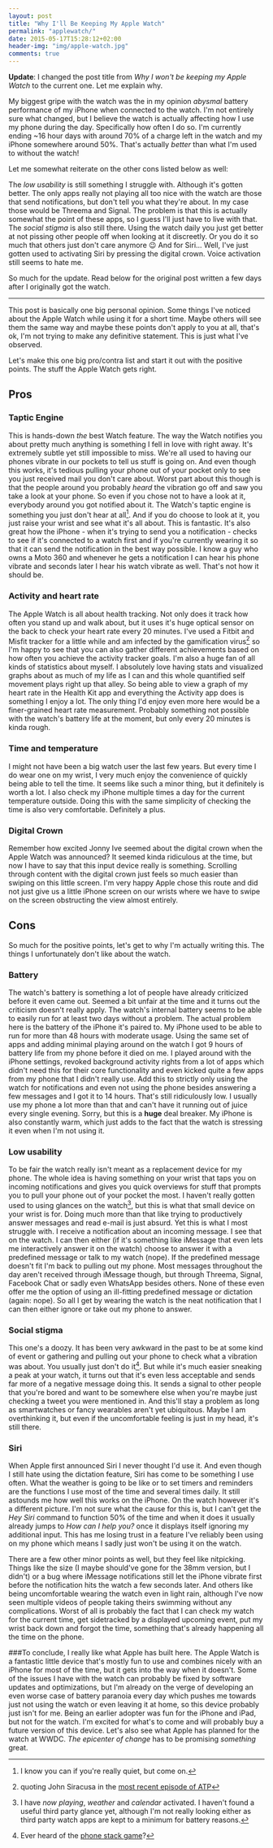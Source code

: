 ```yaml
---
layout: post
title: "Why I'll Be Keeping My Apple Watch"
permalink: "applewatch/"
date: 2015-05-17T15:28:12+02:00
header-img: "img/apple-watch.jpg"
comments: true
---
```


**Update**:
I changed the post title from *Why I won't be keeping my Apple Watch* to the current one. Let me explain why.

My biggest gripe with the watch was the in my opinion *abysmal* battery performance of my iPhone when connected to the watch. I'm not entirely sure what changed, but I believe the watch is actually affecting how I use my phone during the day. Specifically how often I do so. I'm currently ending ~16 hour days with around 70% of a charge left in the watch and my iPhone somewhere around 50%. That's actually *better* than what I'm used to without the watch!

Let me somewhat reiterate on the other cons listed below as well:

The *low usability* is still something I struggle with. Although it's gotten better. The only apps really not playing all too nice with the watch are those that send notifications, but don't tell you what they're about. In my case those would be Threema and Signal. The problem is that this is actually somewhat the point of these apps, so I guess I'll just have to live with that.
The *social stigma* is also still there. Using the watch daily you just get better at not pissing other people off when looking at it discreetly. Or you do it so much that others just don't care anymore 😉
And for Siri... Well, I've just gotten used to activating Siri by pressing the digital crown. Voice activation still seems to hate me.

So much for the update. Read below for the original post written a few days after I originally got the watch.

---

This post is basically one big personal opinion. Some things I've noticed about the Apple Watch while using it for a short time. Maybe others will see them the same way and maybe these points don't apply to you at all, that's ok, I'm not trying to make any definitive statement. This is just what I've observed.

Let's make this one big pro/contra list and start it out with the positive points. The stuff the Apple Watch gets right.

## Pros

### Taptic Engine
This is hands-down *the* best Watch feature. The way the Watch notifies you about pretty much anything is something I fell in love with right away. It's extremely subtle yet still impossible to miss.
We're all used to having our phones vibrate in our pockets to tell us stuff is going on. And even though this works, it's tedious pulling your phone out of your pocket only to see you just received mail you don't care about. Worst part about this though is that the people around you probably *heard* the vibration go off and saw you take a look at your phone. So even if you chose not to have a look at it, everybody around you got notified about it.
The Watch's taptic engine is something you just don't hear at all[^1]. And if you do choose to look at it, you just raise your wrist and see what it's all about. This is fantastic.
It's also great how the iPhone - when it's trying to send you a notification - checks to see if it's connected to a watch first and if you're currently wearing it so that it can send the notification in the best way possible. I know a guy who owns a Moto 360 and whenever he gets a notification I can hear his phone vibrate and seconds later I hear his watch vibrate as well. That's not how it should be.

### Activity and heart rate
The Apple Watch is all about health tracking. Not only does it track how often you stand up and walk about, but it uses it's huge optical sensor on the back to check your heart rate every 20 minutes. I've used a Fitbit and Misfit tracker for a little while and am infected by the gamification virus[^2] so I'm happy to see that you can also gather different achievements based on how often you achieve the activity tracker goals.
I'm also a huge fan of all kinds of statistics about myself. I absolutely love having stats and visualized graphs about as much of my life as I can and this whole quantified self movement plays right up that alley. So being able to view a graph of my heart rate in the Health Kit app and everything the Activity app does is something I enjoy a lot. The only thing I'd enjoy even more here would be a finer-grained heart rate measurement. Probably something not possible with the watch's battery life at the moment, but only every 20 minutes is kinda rough.

### Time and temperature
I might not have been a big watch user the last few years. But every time I do wear one on my wrist, I very much enjoy the convenience of quickly being able to tell the time. It seems like such a minor thing, but it definitely is worth a lot. I also check my iPhone multiple times a day for the current temperature outside. Doing this with the same simplicity of checking the time is also very comfortable. Definitely a plus.

### Digital Crown
Remember how excited Jonny Ive seemed about the digital crown when the Apple Watch was announced? It seemed kinda ridiculous at the time, but now I have to say that this input device really is something. Scrolling through content with the digital crown just feels so much easier than swiping on this little screen. I'm very happy Apple chose this route and did not just give us a little iPhone screen on our wrists where we have to swipe on the screen obstructing the view almost entirely.


## Cons
So much for the positive points, let's get to why I'm actually writing this. The things I unfortunately don't like about the watch.

### Battery
The watch's battery is something a lot of people have already criticized before it even came out. Seemed a bit unfair at the time and it turns out the criticism doesn't really apply. The watch's internal battery seems to be able to easily run for at least two days without a problem. The actual problem here is the battery of the iPhone it's paired to. My iPhone used to be able to run for more than 48 hours with moderate usage. Using the same set of apps and adding minimal playing around on the watch I got 9 hours of battery life from my phone before it died on me. I played around with the iPhone settings, revoked background activity rights from a lot of apps which didn't need this for their core functionality and even kicked quite a few apps from my phone that I didn't really use. Add this to strictly only using the watch for notifications and even not using the phone besides answering a few messages and I got it to 14 hours. That's still ridiculously low. I usually use my phone a lot more than that and can't have it running out of juice every single evening. Sorry, but this is a **huge** deal breaker.
My iPhone is also constantly warm, which just adds to the fact that the watch is stressing it even when I'm not using it.


### Low usability
To be fair the watch really isn't meant as a replacement device for my phone. The whole idea is having something on your wrist that taps you on incoming notifications and gives you quick overviews for stuff that prompts you to pull your phone out of your pocket the most. I haven't really gotten used to using glances on the watch[^3], but this is what that small device on your wrist is for. Doing much more than that like trying to productively answer messages and read e-mail is just absurd.
Yet this is what I most struggle with. I receive a notification about an incoming message. I see that on the watch. I can then either (if it's something like iMessage that even lets me interactively answer it on the watch) choose to answer it with a predefined message or talk to my watch (nope). If the predefined message doesn't fit I'm back to pulling out my phone. Most messages throughout the day aren't received through iMessage though, but through Threema, Signal, Facebook Chat or sadly even WhatsApp besides others. None of these even offer me the option of using an ill-fitting predefined message or dictation (again: nope). So all I get by wearing the watch is the neat notification that I can then either ignore or take out my phone to answer.

### Social stigma
This one's a doozy. It has been very awkward in the past to be at some kind of event or gathering and pulling out your phone to check what a vibration was about. You usually just don't do it[^4]. But while it's much easier sneaking a peak at your watch, it turns out that it's even less acceptable and sends far more of a negative message doing this. It sends a signal to other people that you're bored and want to be somewhere else when you're maybe just checking a tweet you were mentioned in. And this'll stay a problem as long as smartwatches or fancy wearables aren't yet ubiquitous.
Maybe I am overthinking it, but even if the uncomfortable feeling is just in my head, it's still there.

### Siri
When Apple first announced Siri I never thought I'd use it. And even though I still hate using the dictation feature, Siri has come to be something I use often. What the weather is going to be like or to set timers and reminders are the functions I use most of the time and several times daily. It still astounds me how well this works on the iPhone.
On the watch however it's a different picture. I'm not sure what the cause for this is, but I can't get the *Hey Siri* command to function 50% of the time and when it does it usually already jumps to *How can I help you?* once it displays itself ignoring my additional input. This has me losing trust in a feature I've reliably been using on my phone which means I sadly just won't be using it on the watch.

There are a few other minor points as well, but they feel like nitpicking. Things like the size (I maybe should've gone for the 38mm version, but I didn't) or a bug where iMessage notifications still let the iPhone vibrate first before the notification hits the watch a few seconds later. And others like being uncomfortable wearing the watch even in light rain, although I've now seen multiple videos of people taking theirs swimming without any complications. Worst of all is probably the fact that I can check my watch for the current time, get sidetracked by a displayed upcoming event, put my wrist back down and forgot the time, something that's already happening all the time on the phone.


###To conclude,
I really like what Apple has built here. The Apple Watch is a fantastic little device that's mostly fun to use and combines nicely with an iPhone for most of the time, but it gets into the way when it doesn't. Some of the issues I have with the watch can probably be fixed by software updates and optimizations, but I'm already on the verge of developing an even worse case of battery paranoia every day which pushes me towards just not using the watch or even leaving it at home, so this device probably just isn't for me. Being an earlier adopter was fun for the iPhone and iPad, but not for the watch. I'm excited for what's to come and will probably buy a future version of this device. Let's also see what Apple has planned for the watch at WWDC. *The epicenter of change* has to be promising *something* great.

[^1]: I know you can if you're really quiet, but come on.
[^2]: quoting John Siracusa in the [most recent episode of ATP](http://atp.fm/episodes/117)
[^3]: I have *now playing*, *weather* and *calendar* activated. I haven't found a useful third party glance yet, although I'm not really looking either as third party watch apps are kept to a minimum for battery reasons.
[^4]: Ever heard of the [phone stack game](http://www.digitaltrends.com/mobile/phone-stack-restaurant-game-prevents-meal-time-interruptions-and-could-cost-you-a-lot-of-money/)?
